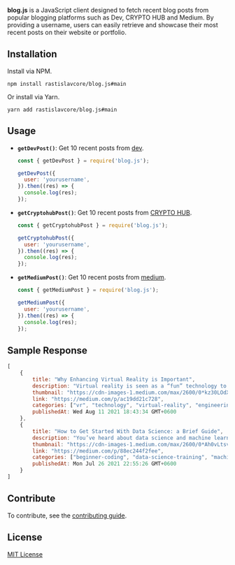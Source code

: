 **blog.js** is a JavaScript client designed to fetch recent blog posts from popular blogging platforms such as Dev, CRYPTO HUB and Medium. By providing a username, users can easily retrieve and showcase their most recent posts on their website or portfolio.

## Installation

Install via NPM.

```
npm install rastislavcore/blog.js#main
```

Or install via Yarn.

```
yarn add rastislavcore/blog.js#main
```

## Usage

- **`getDevPost()`**: Get 10 recent posts from [dev](https://dev.to).

  ```js
  const { getDevPost } = require('blog.js');

  getDevPost({
    user: 'yourusername',
  }).then((res) => {
    console.log(res);
  });
  ```

- **`getCryptohubPost()`**: Get 10 recent posts from [CRYPTO HUB](https://cryptohub.digital).

  ```js
  const { getCryptohubPost } = require('blog.js');

  getCryptohubPost({
    user: 'yourusername',
  }).then((res) => {
    console.log(res);
  });
  ```

- **`getMediumPost()`**: Get 10 recent posts from [medium](https://medium.com).

  ```js
  const { getMediumPost } = require('blog.js');

  getMediumPost({
    user: 'yourusername',
  }).then((res) => {
    console.log(res);
  });
  ```

## Sample Response

```js
[
    {
        title: "Why Enhancing Virtual Reality is Important",
        description: "Virtual reality is seen as a “fun” technology to some without much...",
        thumbnail: "https://cdn-images-1.medium.com/max/2600/0*kz30LOdXT8CyOymh",
        link: "https://medium.com/p/ac19dd21c728",
        categories: ["vr", "technology", "virtual-reality", "engineering", "artificial-intelligence"],
        publishedAt: Wed Aug 11 2021 18:43:34 GMT+0600
    },
    {
        title: "How to Get Started With Data Science: a Brief Guide",
        description: "You’ve heard about data science and machine learning, and you want to get started. Maybe you hear...",
        thumbnail: "https://cdn-images-1.medium.com/max/2600/0*Ah0vLtsvxqUvRWuS",
        link: "https://medium.com/p/88ec244f2fee",
        categories: ["beginner-coding", "data-science-training", "machine-learning-course"],
        publishedAt: Mon Jul 26 2021 22:55:26 GMT+0600
    }
]
```

## Contribute

To contribute, see the [contributing guide](CONTRIBUTING.md).

## License

[MIT License](LICENSE)
